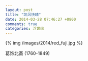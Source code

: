 ```yaml
---
layout: post
title: "凯风快晴"
date: 2014-03-28 07:46:27 +0800
comments: true
categories: 浮世绘
---
```


{% img /images/2014/red_fuji.jpg %}

葛饰北斋 (1760-1849)
